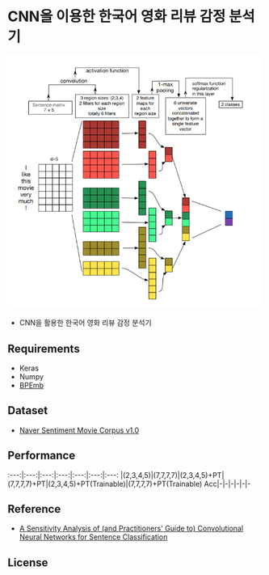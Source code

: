 # CNN을 이용한 한국어 영화 리뷰 감정 분석기
![ex screenshot](./img/model.png)
- CNN을 활용한 한국어 영화 리뷰 감정 분석기

## Requirements
- Keras
- Numpy
- [BPEmb](https://github.com/bheinzerling/bpemb)
  
## Dataset
- [Naver Sentiment Movie Corpus v1.0](https://github.com/e9t/nsmc)

## Performance
:---:|:---:|:---:|:---:|:---:|:---:|:---:
|(2,3,4,5)|(7,7,7,7)|(2,3,4,5)+PT|(7,7,7,7)+PT|(2,3,4,5)+PT(Trainable)|(7,7,7,7)+PT(Trainable)
Acc|-|-|-|-|-|-
    
## Reference
- [A Sensitivity Analysis of (and Practitioners' Guide to) Convolutional Neural Networks for Sentence Classification](https://arxiv.org/abs/1510.03820)

## License
